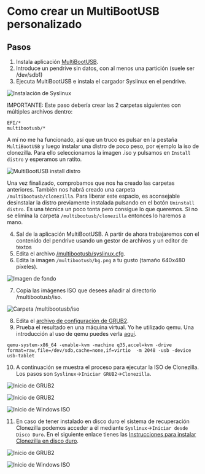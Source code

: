 # Como crear un MultiBootUSB personalizado

## Pasos

1. Instala aplicación [MultiBootUSB](http://multibootusb.org/).
2. Introduce un pendrive sin datos, con al menos una partición (suele ser /dev/sdb1)
3. Ejecuta MultiBootUSB e instala el cargador Syslinux en el pendrive.

  ![Instalación de Syslinux](screenshots/multibootusb.png)

IMPORTANTE: Este paso debería crear las 2 carpetas siguientes con múltiples archivos dentro:
```
EFI/*
multibootusb/*
```
A mí no me ha funcionado, así que un truco es pulsar en la pestaña `MultiBootUSB` y luego instalar una distro de poco peso, por ejemplo la iso de clonezilla. Para ello seleccionamos la imagen .iso y pulsamos en `Install distro` y esperamos un ratito.

 ![MultiBootUSB install distro](screenshots/multibootusb-install-distro.png)

Una vez finalizado, comprobamos que nos ha creado las carpetas anteriores. También nos habrá creado una carpeta `/multibootusb/clonezilla`. Para liberar este espacio, es aconsejable desinstalar la distro previamente instalada pulsando en el botón `Uninstall distro`. Es una técnica un poco tonta pero consigue lo que queremos. Si no se elimina la carpeta `/multibootusb/clonezilla` entonces lo haremos a mano.


4. Sal de la aplicación MultiBootUSB. A partir de ahora trabajaremos con el contenido del pendrive usando un gestor de archivos y un editor de textos
5. Edita el archivo [/multibootusb/syslinux.cfg](multibootusb/syslinux.cfg).
6. Edita la imagen `/multibootusb/bg.png` a tu gusto (tamaño 640x480 píxeles).

  ![Imagen de fondo](multibootusb/bg.png)

7. Copia las imágenes ISO que desees añadir al directorio /multibootusb/iso.

  ![Carpeta /multibootusb/iso](screenshots/multibootusb-iso.png)

8. Edita el [archivo de configuración de GRUB2](multibootusb/grub/grub.cfg).
9. Prueba el resultado en una máquina virtual. Yo he utilizado qemu. Una introducción al uso de qemu puedes verla [aquí](QEMU.md).
```
qemu-system-x86_64 -enable-kvm -machine q35,accel=kvm -drive format=raw,file=/dev/sdb,cache=none,if=virtio  -m 2048 -usb -device usb-tablet
```

10. A continuación se muestra el proceso para ejecutar la ISO de Clonezilla. Los pasos son `Syslinux`->`Iniciar GRUB2`->`Clonezilla`. 

 ![Inicio de GRUB2](screenshots/qemu-multibootusb-init-grub2.png)
 
 ![Inicio de GRUB2](screenshots/qemu-multibootusb-grub2.png)
 
 ![Inicio de Windows ISO](screenshots/qemu-multibootusb-init-grub2-clonezilla.png)
 
11. En caso de tener instalado en disco duro el sistema de recuperación Clonezilla podemos acceder a él mediante `Syslinux`->`Iniciar desde Disco Duro`. En el siguiente enlace tienes las [Instrucciones para instalar Clonezilla en disco duro](CLONEZILLA.md).

 ![Inicio de GRUB2](screenshots/qemu-multibootusb-init-disco.png)
 
 ![Inicio de Windows ISO](screenshots/clonezilla.png)

